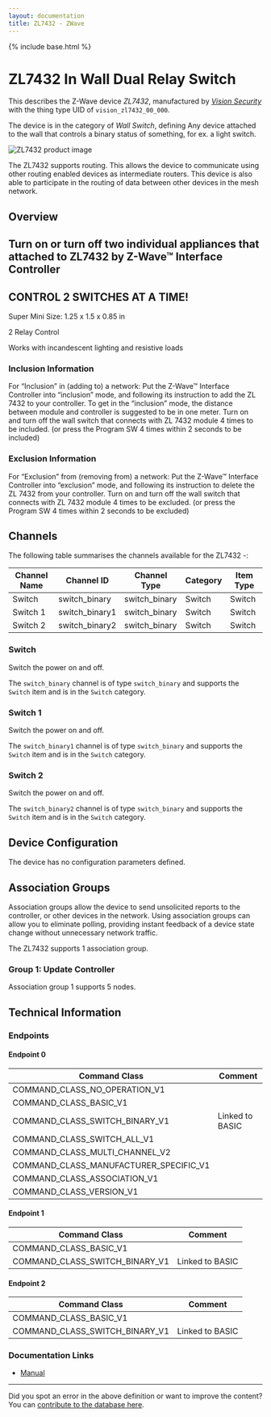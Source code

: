 ```yaml
---
layout: documentation
title: ZL7432 - ZWave
---
```


{% include base.html %}

# ZL7432 In Wall Dual Relay Switch
This describes the Z-Wave device *ZL7432*, manufactured by *[Vision Security](http://www.visionsecurity.com.tw/)* with the thing type UID of ```vision_zl7432_00_000```.

The device is in the category of *Wall Switch*, defining Any device attached to the wall that controls a binary status of something, for ex. a light switch.

![ZL7432 product image](https://opensmarthouse.org/zwavedatabase/112/image/)


The ZL7432 supports routing. This allows the device to communicate using other routing enabled devices as intermediate routers.  This device is also able to participate in the routing of data between other devices in the mesh network.

## Overview

## Turn on or turn off two individual appliances that attached to ZL7432 by Z-Wave™ Interface Controller

## CONTROL 2 SWITCHES AT A TIME!

Super Mini Size: 1.25 x 1.5 x 0.85 in

2 Relay Control

Works with incandescent lighting and resistive loads

### Inclusion Information

For “Inclusion” in (adding to) a network: Put the Z-Wave™ Interface Controller into “inclusion” mode, and following its instruction to add the ZL 7432 to your controller. To get in the “inclusion” mode, the distance between module and controller is suggested to be in one meter. Turn on and turn off the wall switch that connects with ZL 7432 module 4 times to be included. (or press the Program SW 4 times within 2 seconds to be included)

### Exclusion Information

For “Exclusion” from (removing from) a network: Put the Z-Wave™ Interface Controller into “exclusion” mode, and following its instruction to delete the ZL 7432 from your controller. Turn on and turn off the wall switch that connects with ZL 7432 module 4 times to be excluded. (or press the Program SW 4 times within 2 seconds to be excluded) 

## Channels

The following table summarises the channels available for the ZL7432 -:

| Channel Name | Channel ID | Channel Type | Category | Item Type |
|--------------|------------|--------------|----------|-----------|
| Switch | switch_binary | switch_binary | Switch | Switch | 
| Switch 1 | switch_binary1 | switch_binary | Switch | Switch | 
| Switch 2 | switch_binary2 | switch_binary | Switch | Switch | 

### Switch
Switch the power on and off.

The ```switch_binary``` channel is of type ```switch_binary``` and supports the ```Switch``` item and is in the ```Switch``` category.

### Switch 1
Switch the power on and off.

The ```switch_binary1``` channel is of type ```switch_binary``` and supports the ```Switch``` item and is in the ```Switch``` category.

### Switch 2
Switch the power on and off.

The ```switch_binary2``` channel is of type ```switch_binary``` and supports the ```Switch``` item and is in the ```Switch``` category.



## Device Configuration

The device has no configuration parameters defined.

## Association Groups

Association groups allow the device to send unsolicited reports to the controller, or other devices in the network. Using association groups can allow you to eliminate polling, providing instant feedback of a device state change without unnecessary network traffic.

The ZL7432 supports 1 association group.

### Group 1: Update Controller


Association group 1 supports 5 nodes.

## Technical Information

### Endpoints

#### Endpoint 0

| Command Class | Comment |
|---------------|---------|
| COMMAND_CLASS_NO_OPERATION_V1| |
| COMMAND_CLASS_BASIC_V1| |
| COMMAND_CLASS_SWITCH_BINARY_V1| Linked to BASIC|
| COMMAND_CLASS_SWITCH_ALL_V1| |
| COMMAND_CLASS_MULTI_CHANNEL_V2| |
| COMMAND_CLASS_MANUFACTURER_SPECIFIC_V1| |
| COMMAND_CLASS_ASSOCIATION_V1| |
| COMMAND_CLASS_VERSION_V1| |
#### Endpoint 1

| Command Class | Comment |
|---------------|---------|
| COMMAND_CLASS_BASIC_V1| |
| COMMAND_CLASS_SWITCH_BINARY_V1| Linked to BASIC|
#### Endpoint 2

| Command Class | Comment |
|---------------|---------|
| COMMAND_CLASS_BASIC_V1| |
| COMMAND_CLASS_SWITCH_BINARY_V1| Linked to BASIC|

### Documentation Links

* [Manual](https://opensmarthouse.org/zwavedatabase/112/reference/ZL7432-In-Wall-Switch-Manual.pdf)

---

Did you spot an error in the above definition or want to improve the content?
You can [contribute to the database here](https://opensmarthouse.org/zwavedatabase/112).
